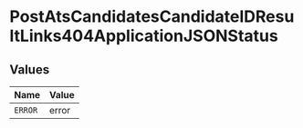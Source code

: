 # PostAtsCandidatesCandidateIDResultLinks404ApplicationJSONStatus


## Values

| Name    | Value   |
| ------- | ------- |
| `ERROR` | error   |